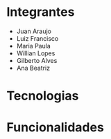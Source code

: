 # Integrantes
- Juan Araujo
- Luiz Francisco
- Maria Paula
- Willian Lopes
- Gilberto Alves
- Ana Beatriz 

# Tecnologias

# Funcionalidades
